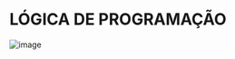 # LÓGICA DE PROGRAMAÇÃO 
![image](https://github.com/Alan-de-Medeiros/logica-de-programa-o/assets/170477645/aeca53a5-f219-4180-b13f-2bcb5bf6e2d0)
